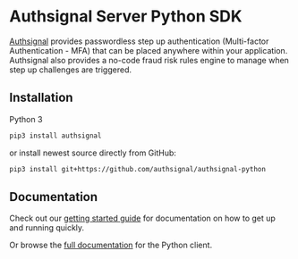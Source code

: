 # Authsignal Server Python SDK

[Authsignal](https://www.authsignal.com/?utm_source=github&utm_medium=python_sdk) provides passwordless step up authentication (Multi-factor Authentication - MFA) that can be placed anywhere within your application. Authsignal also provides a no-code fraud risk rules engine to manage when step up challenges are triggered.

## Installation

Python 3

```bash
pip3 install authsignal
```

or install newest source directly from GitHub:

```bash
pip3 install git+https://github.com/authsignal/authsignal-python
```

## Documentation

Check out our [getting started guide](https://docs.authsignal.com/api/server-api) for documentation on how to get up and running quickly.

Or browse the [full documentation](https://docs.authsignal.com/sdks/server/python) for the Python client.
